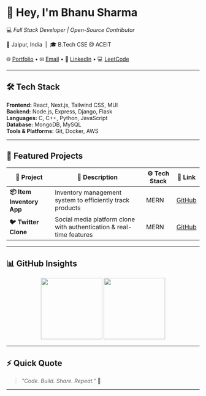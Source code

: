 # 👋 Hey, I'm **Bhanu Sharma**

💻 *Full Stack Developer | Open-Source Contributor*  

📍 Jaipur, India &nbsp;|&nbsp; 🎓 B.Tech CSE @ ACEIT  

🌐 [Portfolio](https://bhanu-sharma-portfolio.vercel.app/) • ✉ [Email](mailto:bhanusharma14581@gmail.com) • 🔗 [LinkedIn](https://www.linkedin.com/in/bhanu-sharma-dev) • 💻 [LeetCode](https://leetcode.com/bhanu-sharma)  

---

## 🛠️ Tech Stack  

**Frontend:** React, Next.js, Tailwind CSS, MUI  
**Backend:** Node.js, Express, Django, Flask  
**Languages:** C, C++, Python, JavaScript  
**Database:** MongoDB, MySQL  
**Tools & Platforms:** Git, Docker, AWS  

---

## 🚀 Featured Projects  

| 🚧 Project | 📄 Description | ⚙️ Tech Stack | 🔗 Link |
|------------|----------------|---------------|---------|
| **📦 Item Inventory App** | Inventory management system to efficiently track products | MERN | [GitHub](https://github.com/Bhanu-Sharma-7/ITEM-INVENTORY-APP) |
| **🐦 Twitter Clone** | Social media platform clone with authentication & real-time features | MERN | [GitHub](https://github.com/Bhanu-Sharma-7/Twitter-Clone-MERN-Stack-) |

---

## 📊 GitHub Insights  

<p align="center">
  <img src="https://github-readme-stats.vercel.app/api?username=bhanu-sharma&show_icons=true&theme=radical&hide_border=true" height="160px"/>
  <img src="https://github-readme-streak-stats.herokuapp.com?user=bhanu-sharma&theme=radical&hide_border=true" height="160px"/>
</p>  

---

## ⚡ Quick Quote  

> *"Code. Build. Share. Repeat."* 🚀  

---